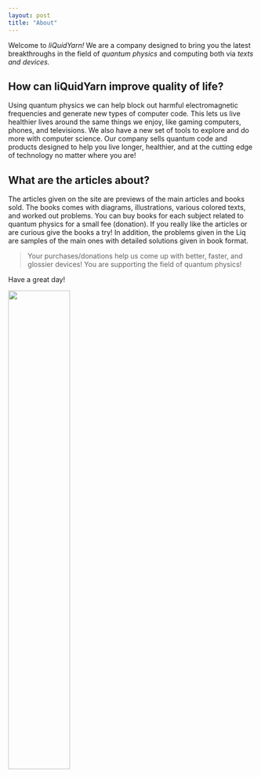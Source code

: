 ```yaml
---
layout: post
title: "About"
---
```


Welcome to *liQuidYarn!* We are a company designed to bring you the latest breakthroughs in the field of *quantum physics* and computing both via *texts and devices.*

## How can liQuidYarn improve quality of life?

Using quantum physics we can help block out harmful electromagnetic frequencies and generate new types of computer code. This lets us live healthier lives around the same things we enjoy, like gaming computers, phones, and televisions. We also have a new set of tools to explore and do more with computer science. Our company sells quantum code and products designed to help you live longer, healthier, and at the cutting edge of technology no matter where you are!

## What are the articles about?

The articles given on the site are previews of the main articles and books sold. The books comes with diagrams, illustrations, various colored texts, and worked out problems. You can buy books for each subject related to quantum physics for a small fee (donation). If you really like the articles or are curious give the books a try! In addition, the problems given in the Liq are samples of the main ones with detailed solutions given in book format.

> Your purchases/donations help us come up with better, faster, and glossier devices! You are supporting the field of quantum physics!

Have a great day!

<img src="{{ site.images | relative_url }}/stone.png" width="50%" height="50%" />
